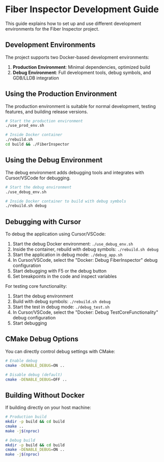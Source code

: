 # Fiber Inspector Development Guide

This guide explains how to set up and use different development environments for the Fiber Inspector project.

## Development Environments

The project supports two Docker-based development environments:

1. **Production Environment**: Minimal dependencies, optimized build
2. **Debug Environment**: Full development tools, debug symbols, and GDB/LLDB integration

## Using the Production Environment

The production environment is suitable for normal development, testing features, and building release versions.

```bash
# Start the production environment
./use_prod_env.sh

# Inside Docker container
./rebuild.sh
cd build && ./FiberInspector
```

## Using the Debug Environment

The debug environment adds debugging tools and integrates with Cursor/VSCode for debugging.

```bash
# Start the debug environment
./use_debug_env.sh

# Inside Docker container to build with debug symbols
./rebuild.sh debug
```

## Debugging with Cursor

To debug the application using Cursor/VSCode:

1. Start the debug Docker environment: `./use_debug_env.sh`
2. Inside the container, rebuild with debug symbols: `./rebuild.sh debug`
3. Start the application in debug mode: `./debug_app.sh`
4. In Cursor/VSCode, select the "Docker: Debug FiberInspector" debug configuration
5. Start debugging with F5 or the debug button
6. Set breakpoints in the code and inspect variables

For testing core functionality:

1. Start the debug environment
2. Build with debug symbols: `./rebuild.sh debug`
3. Start the test in debug mode: `./debug_test.sh`
4. In Cursor/VSCode, select the "Docker: Debug TestCoreFunctionality" debug configuration
5. Start debugging

## CMake Debug Options

You can directly control debug settings with CMake:

```bash
# Enable debug
cmake -DENABLE_DEBUG=ON ..

# Disable debug (default)
cmake -DENABLE_DEBUG=OFF ..
```

## Building Without Docker

If building directly on your host machine:

```bash
# Production build
mkdir -p build && cd build
cmake ..
make -j$(nproc)

# Debug build
mkdir -p build && cd build
cmake -DENABLE_DEBUG=ON ..
make -j$(nproc)
``` 
